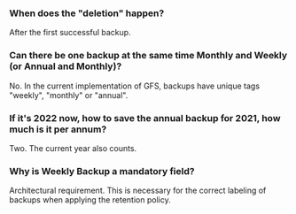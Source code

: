 ### When does the "deletion" happen?

After the first successful backup.

### Can there be one backup at the same time Monthly and Weekly (or Annual and Monthly)?

No. In the current implementation of GFS, backups have unique tags "weekly", "monthly" or "annual".

### If it's 2022 now, how to save the annual backup for 2021, how much is it per annum?

Two. The current year also counts.

### Why is Weekly Backup a mandatory field?

Architectural requirement. This is necessary for the correct labeling of backups when applying the retention policy.

